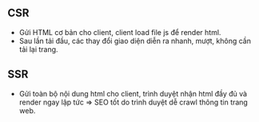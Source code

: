 ## CSR

- Gửi HTML cơ bản cho client, client load file js để render html.
- Sau lần tải đầu, các thay đổi giao diện diễn ra nhanh, mượt, không cần tải lại trang.

## SSR

- Gửi toàn bộ nội dung html cho client, trình duyệt nhận html đầy đủ và render ngay lập tức => SEO tốt do trình duyệt dễ crawl thông tin trang web.
